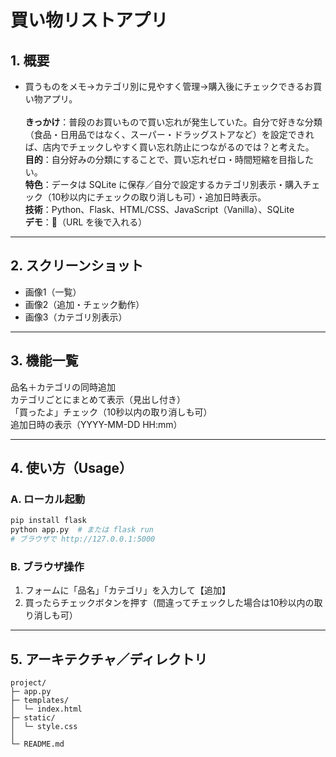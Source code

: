 # 買い物リストアプリ

## 1. 概要

* 買うものをメモ→カテゴリ別に見やすく管理→購入後にチェックできるお買い物アプリ。<br><br>
**きっかけ**：普段のお買いもので買い忘れが発生していた。自分で好きな分類（食品・日用品ではなく、スーパー・ドラッグストアなど）を設定できれば、店内でチェックしやすく買い忘れ防止につながるのでは？と考えた。<br>
 **目的**：自分好みの分類にすることで、買い忘れゼロ・時間短縮を目指したい。<br>
 **特色**：データは SQLite に保存／自分で設定するカテゴリ別表示・購入チェック（10秒以内にチェックの取り消しも可）・追加日時表示。<br>
 **技術**：Python、Flask、HTML/CSS、JavaScript（Vanilla）、SQLite<br>
 **デモ**：🔗（URL を後で入れる）<br>

---

## 2. スクリーンショット

* 画像1（一覧）
* 画像2（追加・チェック動作）
* 画像3（カテゴリ別表示）

---

## 3. 機能一覧

品名＋カテゴリの同時追加<br>
カテゴリごとにまとめて表示（見出し付き）<br>
「買ったよ」チェック（10秒以内の取り消しも可）<br>
追加日時の表示（YYYY-MM-DD HH\:mm）<br>

---

## 4. 使い方（Usage）

### A. ローカル起動

```bash
pip install flask
python app.py  # または flask run
# ブラウザで http://127.0.0.1:5000
```

### B. ブラウザ操作

1. フォームに「品名」「カテゴリ」を入力して【追加】<br>
2. 買ったらチェックボタンを押す（間違ってチェックした場合は10秒以内の取り消しも可）<br>

---

## 5. アーキテクチャ／ディレクトリ

```
project/
├─ app.py                 
├─ templates/
│  └─ index.html          
├─ static/
│  └─ style.css
│            
└─ README.md
```
